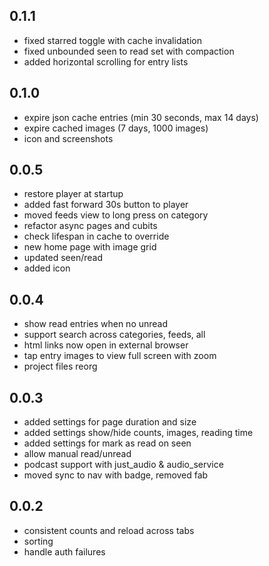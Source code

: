 ## 0.1.1

- fixed starred toggle with cache invalidation
- fixed unbounded seen to read set with compaction
- added horizontal scrolling for entry lists

## 0.1.0

- expire json cache entries (min 30 seconds, max 14 days)
- expire cached images (7 days, 1000 images)
- icon and screenshots

## 0.0.5

- restore player at startup
- added fast forward 30s button to player
- moved feeds view to long press on category
- refactor async pages and cubits
- check lifespan in cache to override
- new home page with image grid
- updated seen/read
- added icon

## 0.0.4

- show read entries when no unread
- support search across categories, feeds, all
- html links now open in external browser
- tap entry images to view full screen with zoom
- project files reorg

## 0.0.3

- added settings for page duration and size
- added settings show/hide counts, images, reading time
- added settings for mark as read on seen
- allow manual read/unread
- podcast support with just\_audio & audio\_service
- moved sync to nav with badge, removed fab

## 0.0.2

- consistent counts and reload across tabs
- sorting 
- handle auth failures

